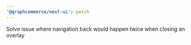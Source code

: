 ```yaml
---
'@graphcommerce/next-ui': patch
---
```


Solve issue where navigation back would happen twice when closing an overlay
